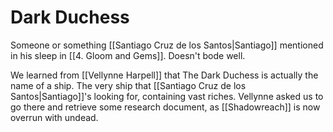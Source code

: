 # Dark Duchess

Someone or something [[Santiago Cruz de los Santos|Santiago]] mentioned in his sleep in [[4. Gloom and Gems]]. Doesn't bode well.

We learned from [[Vellynne Harpell]] that The Dark Duchess is actually the name of a ship. The very ship that [[Santiago Cruz de los Santos|Santiago]]'s looking for, containing vast riches. Vellynne asked us to go there and retrieve some research document, as [[Shadowreach]] is now overrun with undead.